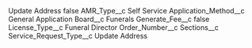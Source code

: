 <?xml version="1.0" encoding="UTF-8"?>
<CustomMetadata xmlns="http://soap.sforce.com/2006/04/metadata" xmlns:xsi="http://www.w3.org/2001/XMLSchema-instance" xmlns:xsd="http://www.w3.org/2001/XMLSchema">
    <label>Update Address</label>
    <protected>false</protected>
    <values>
        <field>AMR_Type__c</field>
        <value xsi:type="xsd:string">Self Service</value>
    </values>
    <values>
        <field>Application_Method__c</field>
        <value xsi:type="xsd:string">General Application</value>
    </values>
    <values>
        <field>Board__c</field>
        <value xsi:type="xsd:string">Funerals</value>
    </values>
    <values>
        <field>Generate_Fee__c</field>
        <value xsi:type="xsd:boolean">false</value>
    </values>
    <values>
        <field>License_Type__c</field>
        <value xsi:type="xsd:string">Funeral Director</value>
    </values>
    <values>
        <field>Order_Number__c</field>
        <value xsi:nil="true"/>
    </values>
    <values>
        <field>Sections__c</field>
        <value xsi:nil="true"/>
    </values>
    <values>
        <field>Service_Request_Type__c</field>
        <value xsi:type="xsd:string">Update Address</value>
    </values>
</CustomMetadata>
